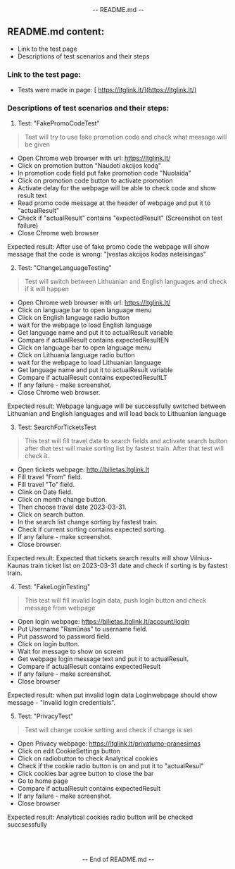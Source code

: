 <!--
## Baigiamasis darbas

**Baigiamojo darbo reikalavimai:**<br>
1. *Bent 5 prasmingi testai (kiekviename teste bent 3 žingsniai)*
2. *Bent 3 skirtingi puslapiai (pages) pasirinktoje svetainėje*
3. *Page Object Model naudojimas*
4. *Screenshot on test failure*
5. *Paveldėjimas*
6. *Before / After naudojimas*
7. *Darbas įkeltas į GIT*
8. *Explicit Wait panaudojimas*
9. *Pasidalinti Git repository nuoroda*
-->

<center> -- README.md -- </center>

## **README.md content:**<br>

* Link to the test page
* Descriptions of test scenarios and their steps

### Link to the test page:

* Tests were made in page: [ https://ltglink.lt/](https://ltglink.lt/)

### Descriptions of test scenarios and their steps:

1. Test: "FakePromoCodeTest"<br>

> Test will try to use fake promotion code and check what message
> will be given

- Open Chrome web browser with url: https://ltglink.lt/
- Click on promotion button "Naudoti akcijos kodą"
- In promotion code field put fake promotion code "Nuolaida"
- Click on promotion code button to activate promotion
- Activate delay for the webpage will be able to check code and show result text
- Read promo code message at the header of webpage and put it to "actualResult"
- Check if "actualResult" contains "expectedResult" (Screenshot on test failure)
- Close Chrome web browser

Expected result: After use of fake promo code the webpage will show message that
the code is wrong: "Įvestas akcijos kodas neteisingas"

2. Test: "ChangeLanguageTesting"<br>

> Test will switch between Lithuanian and English languages and check if it will happen

- Open Chrome web browser with url: https://ltglink.lt/
- Click on language bar to open language menu
- Click on English language radio button
- wait for the webpage to load English language
- Get language name and put it to actualResult variable
- Compare if actualResult contains expectedResultEN
- Click on language bar to open language menu
- Click on Lithuania language radio button
- wait for the webpage to load Lithuanian language
- Get language name and put it to actualResult variable
- Compare if actualResult contains expectedResultLT
- If any failure - make screenshot.
- Close Chrome web browser.

Expected result: Webpage language will be successfully switched between Lithuanian and English languages and will load
back to Lithuanian language

3. Test: SearchForTicketsTest<br>

> This test will fill travel data to search fields and activate search button after that test will make sorting list
> by fastest train. After that test will check it.

- Open tickets webpage: http://bilietas.ltglink.lt
- Fill travel "From" field.
- Fill travel "To" field.
- Clink on Date field.
- Click on month change button.
- Then choose travel date 2023-03-31.
- Click on search button.
- In the search list change sorting by fastest train.
- Check if current sorting contains expected sorting.
- If any failure - make screenshot.
- Close browser.

Expected result: Expected that tickets search results will show Vilnius-Kaunas train ticket list on 2023-03-31 date and
check if sorting is by fastest train.

4. Test: "FakeLoginTesting"<br>

> This test will fill invalid login data, push login button and check message from webpage

- Open login webpage: https://bilietas.ltglink.lt/account/login
- Put Username "Ramūnas" to username field.
- Put password to password field.
- Click on login button.
- Wait for message to show on screen
- Get webpage login message text and put it to actualResult.
- Compare if actualResult contains expectedResult
- If any failure - make screenshot.
- Close browser

Expected result: when put invalid login data Loginwebpage should show message - "Invalid login credentials".

5. Test: "PrivacyTest"<br>

> Test will change cookie setting and check if change is set

- Open Privacy webpage: https://ltglink.lt/privatumo-pranesimas
- Click on edit CookieSettings button
- Click on radiobutton to check Analytical cookies
- Check if the cookie radio button is on and put it to "actualResul"
- Click cookies bar agree button to close the bar
- Go to home page
- Compare if actualResult contains expectedResult
- If any failure - make screenshot.
- Close browser

Expected result: Analytical cookies radio button will be checked succsessfully

<br><br>
<center>
-- End of README.md --
</center>